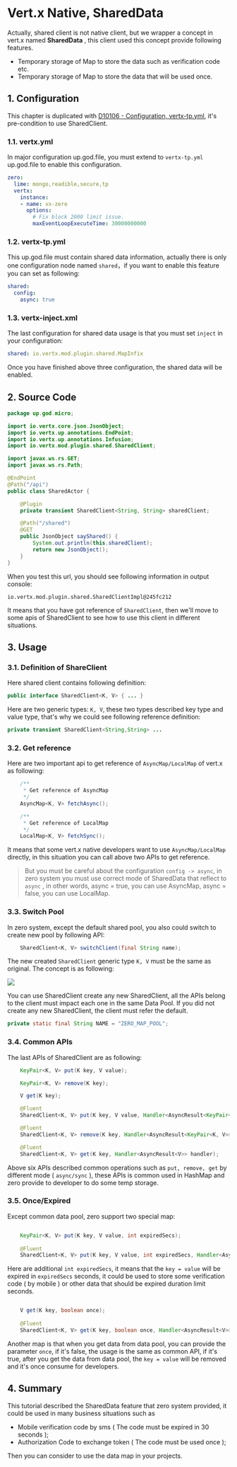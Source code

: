 # Vert.x Native, SharedData

Actually, shared client is not native client, but we wrapper a concept in vert.x named **SharedData** , this client used
this concept provide following features.

* Temporary storage of Map to store the data such as verification code etc.
* Temporary storage of Map to store the data that will be used once.

## 1. Configuration

This chapter is duplicated with [D10106 - Configuration, vertx-tp.yml](d10106-configuration-vertx-tpyml.md), it's
pre-condition to use SharedClient.

### 1.1. vertx.yml

In major configuration up.god.file, you must extend to `vertx-tp.yml` up.god.file to enable this configuration.

```yaml
zero:
  lime: mongo,readible,secure,tp
  vertx:
    instance:
    - name: vx-zero
      options:
        # Fix block 2000 limit issue.
        maxEventLoopExecuteTime: 30000000000
```

### 1.2. vertx-tp.yml

This up.god.file must contain shared data information, actually there is only one configuration node named `shared`，if
you want to enable this feature you can set as following:

```yaml
shared:
  config:
    async: true
```

### 1.3. vertx-inject.xml

The last configuration for shared data usage is that you must set `inject` in your configuration:

```yaml
shared: io.vertx.mod.plugin.shared.MapInfix
```

Once you have finished above three configuration, the shared data will be enabled.

## 2. Source Code

```java
package up.god.micro;

import io.vertx.core.json.JsonObject;
import io.vertx.up.annotations.EndPoint;
import io.vertx.up.annotations.Infusion;
import io.vertx.mod.plugin.shared.SharedClient;

import javax.ws.rs.GET;
import javax.ws.rs.Path;

@EndPoint
@Path("/api")
public class SharedActor {

    @Plugin
    private transient SharedClient<String, String> sharedClient;

    @Path("/shared")
    @GET
    public JsonObject sayShared() {
        System.out.println(this.sharedClient);
        return new JsonObject();
    }
}
```

When you test this url, you should see following information in output console:

```shell
io.vertx.mod.plugin.shared.SharedClientImpl@245fc212
```

It means that you have got reference of `SharedClient`, then we'll move to some apis of SharedClient to see how to use
this client in different situations.

## 3. Usage

### 3.1. Definition of ShareClient

Here shared client contains following definition:

```java
public interface SharedClient<K, V> { ... }
```

Here are two generic types: `K, V`, these two types described key type and value type, that's why we could see following
reference definition:

```java
private transient SharedClient<String,String> ...
```

### 3.2. Get reference

Here are two important api to get reference of `AsyncMap/LocalMap` of vert.x as following:

```java
    /**
     * Get reference of AsyncMap
     */
    AsyncMap<K, V> fetchAsync();

    /**
     * Get reference of LocalMap
     */
    LocalMap<K, V> fetchSync();
```

It means that some vert.x native developers want to use `AsyncMap/LocalMap` directly, in this situation you can call
above two APIs to get reference.

> But you must be careful about the configuration `config -> async`, in zero system you must use correct mode of
> SharedData that reflect to `async` , in other words, async = true, you can use AsyncMap, async = false, you can use
> LocalMap.

### 3.3. Switch Pool

In zero system, except the default shared pool, you also could switch to create new pool by following API:

```java
    SharedClient<K, V> switchClient(final String name);
```

The new created `SharedClient` generic type `K, V` must be the same as original. The concept is as following:

![](/doc/image/D10105-1.png)

You can use SharedClient create any new SharedClient, all the APIs belong to the client must impact each one in the same
Data Pool. If you did not create any new SharedClient, the client must refer the default.

```java
private static final String NAME = "ZERO_MAP_POOL";
```

### 3.4. Common APIs

The last APIs of SharedClient are as following:

```java
    KeyPair<K, V> put(K key, V value);

    KeyPair<K, V> remove(K key);

    V get(K key);

    @Fluent
    SharedClient<K, V> put(K key, V value, Handler<AsyncResult<KeyPair<K, V>>> handler);

    @Fluent
    SharedClient<K, V> remove(K key, Handler<AsyncResult<KeyPair<K, V>>> handler);

    @Fluent
    SharedClient<K, V> get(K key, Handler<AsyncResult<V>> handler);
```

Above six APIs described common operations such as `put, remove, get` by different mode \( `async/sync` \), these APIs
is common used in HashMap and zero provide to developer to do some temp storage.

### 3.5. Once/Expired

Except common data pool, zero support two special map:

```java

    KeyPair<K, V> put(K key, V value, int expiredSecs);
    
    @Fluent
    SharedClient<K, V> put(K key, V value, int expiredSecs, Handler<AsyncResult<KeyPair<K, V>>> handler);
```

Here are additional `int expiredSecs`, it means that the `key = value` will be expired in `expiredSecs` seconds, it
could be used to store some verification code \( by mobile \) or other data that should be expired duration limit
seconds.

```java

    V get(K key, boolean once);
    
    @Fluent
    SharedClient<K, V> get(K key, boolean once, Handler<AsyncResult<V>> handler);
```

Another map is that when you get data from data pool, you can provide the parameter `once`, if it's false, the usage is
the same as common API, if it's true, after you get the data from data pool, the `key = value` will be removed and it's
once consume for developers.

## 4. Summary

This tutorial described the SharedData feature that zero system provided, it could be used in many business situations
such as

* Mobile verification code by sms \( The code must be expired in 30 seconds \);
* Authorization Code to exchange token \( The code must be used once \);

Then you can consider to use the data map in your projects.




